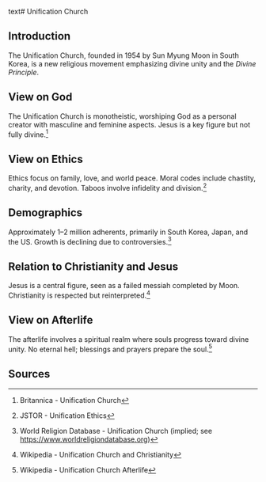 text# Unification Church
## Introduction
The Unification Church, founded in 1954 by Sun Myung Moon in South Korea, is a new religious movement emphasizing divine unity and the *Divine Principle*.
## View on God
The Unification Church is monotheistic, worshiping God as a personal creator with masculine and feminine aspects. Jesus is a key figure but not fully divine.[^11]
## View on Ethics
Ethics focus on family, love, and world peace. Moral codes include chastity, charity, and devotion. Taboos involve infidelity and division.[^12]
## Demographics
Approximately 1–2 million adherents, primarily in South Korea, Japan, and the US. Growth is declining due to controversies.[^13]
## Relation to Christianity and Jesus
Jesus is a central figure, seen as a failed messiah completed by Moon. Christianity is respected but reinterpreted.[^14]
## View on Afterlife
The afterlife involves a spiritual realm where souls progress toward divine unity. No eternal hell; blessings and prayers prepare the soul.[^15]
## Sources
[^11]: Britannica - Unification Church[](https://www.britannica.com/topic/Unification-Church)
[^12]: JSTOR - Unification Ethics[](https://www.jstor.org/stable/3260765)
[^13]: World Religion Database - Unification Church (implied; see https://www.worldreligiondatabase.org)
[^14]: Wikipedia - Unification Church and Christianity[](https://en.wikipedia.org/wiki/Unification_Church#Christianity)
[^15]: Wikipedia - Unification Church Afterlife[](https://en.wikipedia.org/wiki/Unification_Church#Afterlife)
